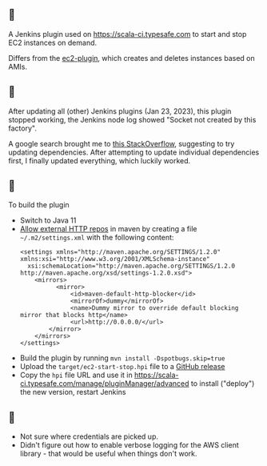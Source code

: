 ## 📖

A Jenkins plugin used on https://scala-ci.typesafe.com to start and stop EC2 instances on demand.

Differs from the [ec2-plugin](https://plugins.jenkins.io/ec2/), which creates and deletes instances based on AMIs.

## 🚒

After updating all (other) Jenkins plugins (Jan 23, 2023), this plugin stopped working, the Jenkins node log showed "Socket not created by this factory".

A google search brought me to [this StackOverflow](https://stackoverflow.com/questions/48908610/aws-socket-not-created-by-this-factory), suggesting to try updating dependencies. After attempting to update individual dependencies first, I finally updated everything, which luckily worked.

## 🚧

To build the plugin
  - Switch to Java 11
  - [Allow external HTTP repos](https://stackoverflow.com/questions/67001968/how-to-disable-maven-blocking-external-http-repositories) in maven by creating a file `~/.m2/settings.xml` with the following content:
      ```
      <settings xmlns="http://maven.apache.org/SETTINGS/1.2.0" xmlns:xsi="http://www.w3.org/2001/XMLSchema-instance"
        xsi:schemaLocation="http://maven.apache.org/SETTINGS/1.2.0 http://maven.apache.org/xsd/settings-1.2.0.xsd">
          <mirrors>
                <mirror>
                    <id>maven-default-http-blocker</id>
                    <mirrorOf>dummy</mirrorOf>
                    <name>Dummy mirror to override default blocking mirror that blocks http</name>
                    <url>http://0.0.0.0/</url>
              </mirror>
          </mirrors>
      </settings>
      ```
  - Build the plugin by running `mvn install -Dspotbugs.skip=true`
  - Upload the `target/ec2-start-stop.hpi` file to a [GitHub release](https://github.com/lightbend-labs/ec2-start-stop/releases)
  - Copy the `hpi` file URL and use it in https://scala-ci.typesafe.com/manage/pluginManager/advanced to install ("deploy") the new version, restart Jenkins

## 🤨

  - Not sure where credentials are picked up.
  - Didn't figure out how to enable verbose logging for the AWS client library - that would be useful when things don't work.
